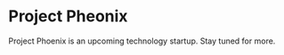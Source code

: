 
<h1> Project Pheonix </h1>

<p> Project Phoenix is an upcoming technology startup. Stay tuned for more. </p>